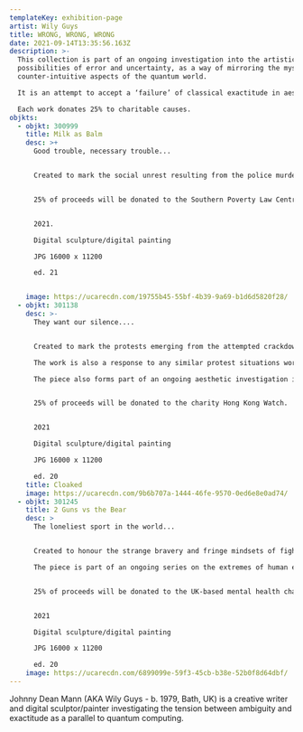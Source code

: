```yaml
---
templateKey: exhibition-page
artist: Wily Guys
title: WRONG, WRONG, WRONG
date: 2021-09-14T13:35:56.163Z
description: >-
  This collection is part of an ongoing investigation into the artistic
  possibilities of error and uncertainty, as a way of mirroring the mysterious,
  counter-intuitive aspects of the quantum world.

  It is an attempt to accept a ‘failure’ of classical exactitude in aesthetics, as a way of gaining a deeper understanding of the human perception of the world, particularly as that perception modulates in extreme contexts.

  Each work donates 25% to charitable causes.
objkts:
  - objkt: 300999
    title: Milk as Balm
    desc: >+
      Good trouble, necessary trouble...


      Created to mark the social unrest resulting from the police murder of George Floyd and the fight against institutional racism and other forms of discrimination worldwide. This work also forms part of an aesthetic investigation into reality vs unreality as a shifting analogy of quantum systems.


      25% of proceeds will be donated to the Southern Poverty Law Centre in the United States 


      2021.

      Digital sculpture/digital painting

      JPG 16000 x 11200

      ed. 21


    image: https://ucarecdn.com/19755b45-55bf-4b39-9a69-b1d6d5820f28/
  - objkt: 301138
    desc: >-
      They want our silence....


      Created to mark the protests emerging from the attempted crackdown on rights and freedoms in Hong Kong by the Communist Party of China and to protest against the violent response to them. 

      The work is also a response to any similar protest situations worldwide and an attempt to highlight the profound importance of civil unrest. 

      The piece also forms part of an ongoing aesthetic investigation into reality vs unreality as a shifting analogy of quantum systems. 


      25% of proceeds will be donated to the charity Hong Kong Watch.


      2021

      Digital sculpture/digital painting

      JPG 16000 x 11200 

      ed. 20
    title: Cloaked
    image: https://ucarecdn.com/9b6b707a-1444-46fe-9570-0ed6e8e0ad74/
  - objkt: 301245
    title: 2 Guns vs the Bear
    desc: >
      The loneliest sport in the world...


      Created to honour the strange bravery and fringe mindsets of fight sport athletes. Here, Michael “2 Guns” Younis and Scott “The Bear” Trelford contest an amateur MMA bout at GTFP Fight Night 3 in Wolverhampton, UK, in 2016. Younis won by TKO (punches) after 1 minute of the first round.

      The piece is part of an ongoing series on the extremes of human existence, parallel to an aesthetic investigation into reality vs unreality as a shifting analogy of quantum systems. 


      25% of proceeds will be donated to the UK-based mental health charity Mind.


      2021

      Digital sculpture/digital painting

      JPG 16000 x 11200 

      ed. 20
    image: https://ucarecdn.com/6899099e-59f3-45cb-b38e-52b0f8d64dbf/
---
```

Johnny Dean Mann (AKA Wily Guys - b. 1979, Bath, UK) is a creative writer and digital sculptor/painter investigating the tension between ambiguity and exactitude as a parallel to quantum computing.